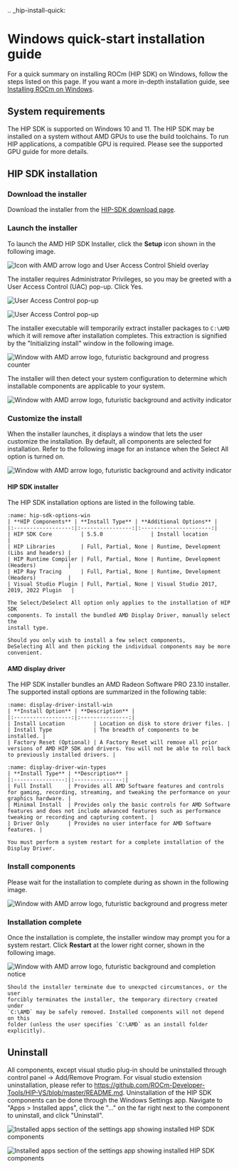 .. _hip-install-quick:

# Windows quick-start installation guide

For a quick summary on installing ROCm (HIP SDK) on Windows, follow the steps listed on this page. If
you want a more in-depth installation guide, see
[Installing ROCm on Windows](../how-to/install.md).

## System requirements

The HIP SDK is supported on Windows 10 and 11. The HIP SDK may be installed on a
system without AMD GPUs to use the build toolchains. To run HIP applications, a
compatible GPU is required. Please see the supported GPU guide for more details.

## HIP SDK installation

### Download the installer

Download the installer from the
[HIP-SDK download page](https://www.amd.com/en/developer/rocm-hub/hip-sdk.html).

### Launch the installer

To launch the AMD HIP SDK Installer, click the **Setup** icon shown in the following image.

![Icon with AMD arrow logo and User Access Control Shield overlay](../data/how-to/000-setup-icon.png "Setup Icon")

The installer requires Administrator Privileges, so you may be greeted with a
User Access Control (UAC) pop-up. Click Yes.

![User Access Control pop-up](../data/how-to/001-uac-dark.png "User Access Control pop-up")

![User Access Control pop-up](../data/how-to/001-uac-light.png "User Access Control pop-up")

The installer executable will temporarily extract installer packages to `C:\AMD`
which it will remove after installation completes. This extraction is signified
by the "Initializing install" window in the following image.

![Window with AMD arrow logo, futuristic background and progress counter](../data/how-to/002-initializing.png "Installer initialization window")

The installer will then detect your system configuration to determine which installable components
are applicable to your system.

![Window with AMD arrow logo, futuristic background and activity indicator](../data/how-to/003-detecting-system-config.png "Installer initialization window")

### Customize the install

When the installer launches, it displays a window that lets the user customize
the installation. By default, all components are selected for installation.
Refer to the following image for an instance when the Select All option
is turned on.

![Window with AMD arrow logo, futuristic background and activity indicator](../data/how-to/004-installer-window.png "Installer initialization window")

#### HIP SDK installer

The HIP SDK installation options are listed in the following table.

```{table} HIP SDK Components for Installation
:name: hip-sdk-options-win
| **HIP Components** | **Install Type** | **Additional Options** |
|:------------------:|:----------------:|:----------------------:|
| HIP SDK Core         | 5.5.0               | Install location                        |
| HIP Libraries        | Full, Partial, None | Runtime, Development (Libs and headers) |
| HIP Runtime Compiler | Full, Partial, None | Runtime, Development (Headers)          |
| HIP Ray Tracing      | Full, Partial, None | Runtime, Development (Headers)          |
| Visual Studio Plugin | Full, Partial, None | Visual Studio 2017, 2019, 2022 Plugin   |
```

```{note}
The Select/DeSelect All option only applies to the installation of HIP SDK
components. To install the bundled AMD Display Driver, manually select the
install type.
```

```{tip}
Should you only wish to install a few select components,
DeSelecting All and then picking the individual components may be more
convenient.
```

#### AMD display driver

The HIP SDK installer bundles an AMD Radeon Software PRO 23.10 installer. The
supported install options are summarized in the following table:

```{table} AMD Display Driver Install Options
:name: display-driver-install-win
| **Install Option** | **Description** |
|:------------------:|:---------------:|
| Install Location         | Location on disk to store driver files. |
| Install Type             | The breadth of components to be installed. |
| Factory Reset (Optional) | A Factory Reset will remove all prior versions of AMD HIP SDK and drivers. You will not be able to roll back to previously installed drivers. |
```

```{table} AMD Display Driver Install Types
:name: display-driver-win-types
| **Install Type** | **Description** |
|:----------------:|:---------------:|
| Full Install     | Provides all AMD Software features and controls for gaming, recording, streaming, and tweaking the performance on your graphics hardware. |
| Minimal Install  | Provides only the basic controls for AMD Software features and does not include advanced features such as performance tweaking or recording and capturing content. |
| Driver Only      | Provides no user interface for AMD Software features. |
```

```{note}
You must perform a system restart for a complete installation of the
Display Driver.
```

### Install components

Please wait for the installation to complete during as shown in the following image.

![Window with AMD arrow logo, futuristic background and progress meter](../data/how-to/012-install-progress.png "Installation progress")

### Installation complete

Once the installation is complete, the installer window may prompt you for a
system restart. Click **Restart** at the lower right corner, shown in the following image.

![Window with AMD arrow logo, futuristic background and completion notice](../data/how-to/013-install-complete.png "Installation complete")

```{error}
Should the installer terminate due to unexpcted circumstances, or the user
forcibly terminates the installer, the temporary directory created under
`C:\AMD` may be safely removed. Installed components will not depend on this
folder (unless the user specifies `C:\AMD` as an install folder explicitly).
```

## Uninstall

All components, except visual studio plug-in should be uninstalled through
control panel -> Add/Remove Program. For visual studio extension uninstallation,
please refer to
<https://github.com/ROCm-Developer-Tools/HIP-VS/blob/master/README.md>.
Uninstallation of the HIP SDK components can be done through the Windows
Settings app. Navigate to "Apps > Installed apps", click the "..." on the far
right next to the component to uninstall, and click "Uninstall".

![Installed apps section of the settings app showing installed HIP SDK components](../data/how-to/014-uninstall-dark.png "Removing the SDK via the settings app")

![Installed apps section of the settings app showing installed HIP SDK components](../data/how-to/014-uninstall-light.png "Removing the SDK via the settings app")
